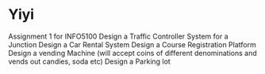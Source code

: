 # Yiyi
Assignment 1 for INFO5100
Design a Traffic Controller System for a Junction
Design a Car Rental System
Design a Course Registration Platform
Design a vending Machine (will accept coins of different denominations and vends out candies, soda etc)
Design a Parking lot
